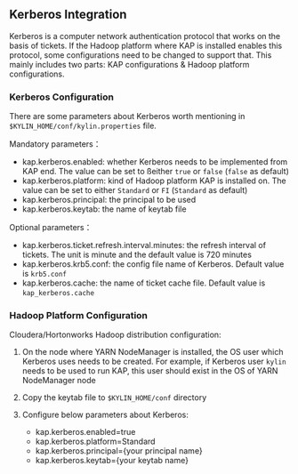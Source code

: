 ## Kerberos Integration ##

Kerberos is a computer network authentication protocol that works on the basis of tickets. If the Hadoop platform where KAP is installed enables this protocol, some configurations need to be changed to support that. This mainly includes two parts: KAP configurations & Hadoop platform configurations.

### Kerberos Configuration ###

There are some parameters about Kerberos worth mentioning in `$KYLIN_HOME/conf/kylin.properties` file.

Mandatory parameters：

   - kap.kerberos.enabled: whether Kerberos needs to be implemented from KAP end. The value can be set to ßeither `true` or `false` (`false` as default)
   - kap.kerberos.platform: kind of Hadoop platform KAP is installed on. The value can be set to either `Standard` or `FI` (`Standard` as default)
   - kap.kerberos.principal: the principal to be used
   - kap.kerberos.keytab: the name of keytab file

Optional parameters：

   - kap.kerberos.ticket.refresh.interval.minutes: the refresh interval of tickets. The unit is minute and the default value is 720 minutes
   - kap.kerberos.krb5.conf: the config file name of Kerberos. Default value is `krb5.conf`
   - kap.kerberos.cache: the name of ticket cache file. Default value is `kap_kerberos.cache`

### Hadoop Platform Configuration

Cloudera/Hortonworks Hadoop distribution configuration:

1. On the node where YARN NodeManager is installed, the OS user which Kerberos uses needs to be created. For example, if Kerberos user `kylin` needs to be used to run KAP, this user should exist in the OS of YARN NodeManager node

2. Copy the keytab file to `$KYLIN_HOME/conf` directory

3. Configure below parameters about Kerberos:

   - kap.kerberos.enabled=true
   - kap.kerberos.platform=Standard
   - kap.kerberos.principal={your principal name}
   - kap.kerberos.keytab={your keytab name} 